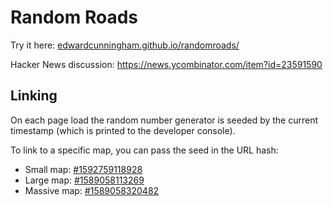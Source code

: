 # Random Roads

Try it here: [edwardcunningham.github.io/randomroads/](https://edwardcunningham.github.io/randomroads/)

Hacker News discussion: https://news.ycombinator.com/item?id=23591590

## Linking

On each page load the random number generator is seeded by the current timestamp (which is printed to the developer console).

To link to a specific map, you can pass the seed in the URL hash:

- Small map: [#1592759118928](https://edwardcunningham.github.io/randomroads/#1592759118928)
- Large map: [#1589058113269](https://edwardcunningham.github.io/randomroads/#1589058113269)
- Massive map: [#1589058320482](https://edwardcunningham.github.io/randomroads/#1589058320482)
